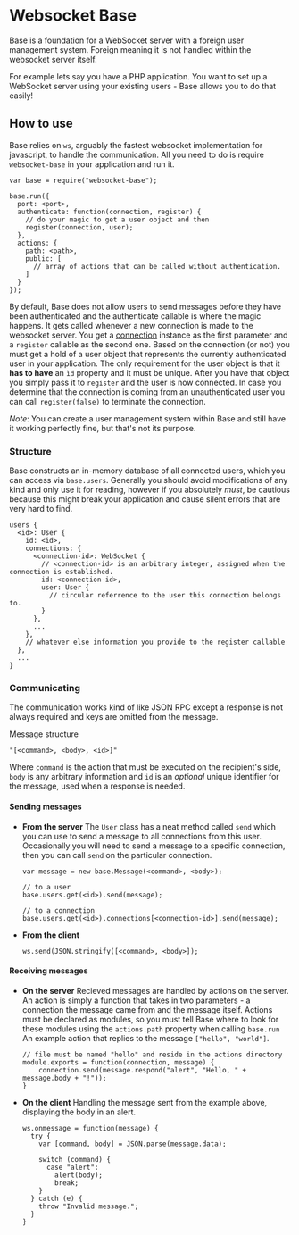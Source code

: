 # Websocket Base

Base is a foundation for a WebSocket server with a foreign user management system. Foreign meaning it is not handled within the websocket server itself.

For example lets say you have a PHP application. You want to set up a WebSocket server using your existing users - Base allows you to do that easily!

## How to use

Base relies on `ws`, arguably the fastest websocket implementation for javascript, to handle the communication. All you need to do is require `websocket-base` in your application and run it.

    var base = require("websocket-base");

    base.run({
      port: <port>,
      authenticate: function(connection, register) {
        // do your magic to get a user object and then
        register(connection, user);
      },
      actions: {
        path: <path>,
        public: [
          // array of actions that can be called without authentication.
        ]
      }
    });

By default, Base does not allow users to send messages before they have been authenticated and the authenticate callable is where the magic happens. It gets called whenever a new connection is made to the websocket server. You get a [connection](https://github.com/websockets/ws/blob/master/doc/ws.md#class-websocket) instance as the first parameter and a `register` callable as the second one. Based on the connection (or not) you must get a hold of a user object that represents the currently authenticated user in your application. The only requirement for the user object is that it **has to have** an `ìd` property and it must be unique. After you have that object you simply pass it to `register` and the user is now connected. In case you determine that the connection is coming from an unauthenticated user you can call `register(false)` to terminate the connection.

*Note*: You can create a user management system within Base and still have it working perfectly fine, but that's not its purpose.

### Structure

Base constructs an in-memory database of all connected users, which you can access via `base.users`. Generally you should avoid modifications of any kind and only use it for reading, however if you absolutely *must*, be cautious because this might break your application and cause silent errors that are very hard to find.

    users {
      <id>: User {
        id: <id>,
        connections: {
          <connection-id>: WebSocket {
            // <connection-id> is an arbitrary integer, assigned when the connection is established.
            id: <connection-id>,
            user: User {
              // circular referrence to the user this connection belongs to.
            }
          },
          ...
        },
        // whatever else information you provide to the register callable
      },
      ...
    }

### Communicating

The communication works kind of like JSON RPC except a response is not always required and keys are omitted from the message.

Message structure

    "[<command>, <body>, <id>]"

Where `command` is the action that must be executed on the recipient's side, `body` is any arbitrary information and `id` is an *optional* unique identifier for the message, used when a response is needed.

#### Sending messages

* **From the server**
The `User` class has a neat method called `send` which you can use to send a message to all connections from this user. Occasionally you will need to send a message to a specific connection, then you can call `send` on the particular connection.

      var message = new base.Message(<command>, <body>);

      // to a user
      base.users.get(<id>).send(message);

      // to a connection
      base.users.get(<id>).connections[<connection-id>].send(message);

* **From the client**

      ws.send(JSON.stringify([<command>, <body>]);

#### Receiving messages

* **On the server**
Recieved messages are handled by actions on the server. An action is simply a function that takes in two parameters - a connection the message came from and the message itself. Actions must be declared as modules, so you must tell Base where to look for these modules using the `actions.path` property when calling `base.run`
An example action that replies to the message `["hello", "world"]`.

      // file must be named "hello" and reside in the actions directory
      module.exports = function(connection, message) {
          connection.send(message.respond("alert", "Hello, " + message.body + "!"));
      }

* **On the client**
Handling the message sent from the example above, displaying the body in an alert.

      ws.onmessage = function(message) {
        try {
          var [command, body] = JSON.parse(message.data);

          switch (command) {
            case "alert":
              alert(body);
              break;
          }
        } catch (e) {
          throw "Invalid message.";
        }
      }
